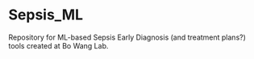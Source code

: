 # Sepsis_ML

Repository for ML-based Sepsis Early Diagnosis (and treatment plans?) tools created at Bo Wang Lab.
